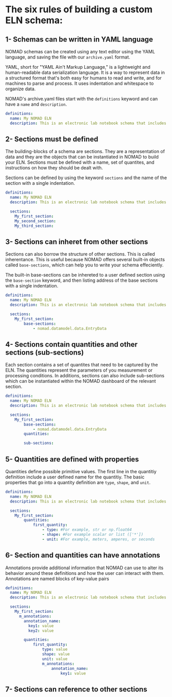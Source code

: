 <!-- ## Creating an Electronic Lab Notebook using Custom schema -->

# **The six rules of building a custom ELN schema:**

## **1- Schemas can be written in YAML language**

NOMAD schemas can be created using any text editor using the YAML language, and saving the file with our `archive.yaml` format.

YAML, short for "YAML Ain't Markup Language," is a lightweight and human-readable data serialization language. It is a way to represent data in a structured format that's both easy for humans to read and write, and for machines to parse and process. It uses indentation and whitespace to organize data.

NOMAD's archive.yaml files start with the `definitions` keyword and can have a `name` and `description`.


```yaml
definitions:
  name: My NOMAD ELN
  description: This is an electronic lab notebook schema that includes several sections.
```


## **2- Sections must be defined**
The building-blocks of a schema are sections. They are a representation of data and they are the objects that can be instantiated in NOMAD to build your ELN. 
Sections must be defined with a name, set of quantites, and instructions on how they should be dealt with. 

Sections can be defined by using the keyword `sections` and the name of the section with a single indentation.
```yaml
definitions:
  name: My NOMAD ELN
  description: This is an electronic lab notebook schema that includes several sections.

  sections:
    My_first_section:
    My_second_section:
    My_third_section:
```

## **3- Sections can inheret from other sections**
Sections can also borrow the structure of other sections. This is called inherentance. 
This is useful because NOMAD offers several built-in objects called `base-sections`, which can help you to write your schema effeciently.

The built-in base-sections can be inhereted to a user defined section using the `base-section` keyword, and then listing address of the base sections with a single indentation.

```yaml
definitions:
  name: My NOMAD ELN
  description: This is an electronic lab notebook schema that includes several sections.

  sections:
    My_first_section:
        base-sections:
            - nomad.datamodel.data.EntryData
```
## **4- Sections contain quantities and other sections (sub-sections)**
Each section contains a set of quantites that need to be captured by the ELN. The quantities represent the parameters of you measurement or processing conditions.
In additions, sections can also include sub-sections which can be instantiated within the NOMAD dashboard of the relevant section. 
```yaml
definitions:
  name: My NOMAD ELN
  description: This is an electronic lab notebook schema that includes several sections.

  sections:
    My_first_section:
        base-sections:
            - nomad.datamodel.data.EntryData
        quantities:

        sub-sections:
```

## **5- Quantities are defined with properties**

Quantities define possible primitive values. The first line in the quantitiy definition include a user defined name for the quantitiy. The basic properties that go into a quantity definition are `type`, `shape`, and `unit`.

```yaml
definitions:
  name: My NOMAD ELN
  description: This is an electronic lab notebook schema that includes several sections.

  sections:
    My_first_section:
        quantities:
            first_quantity:
                - type: #For example, str or np.float64
                - shape: #For example scalar or list (['*'])
                - unit: #For example, meters, amperes, or seconds
```

## **6- Section and quantities can have annotations**
 Annotations provide additional information that NOMAD can use to alter its behavior around these definitions and how the user can interact with them. Annotations are named blocks of key-value pairs

```yaml
definitions:
  name: My NOMAD ELN
  description: This is an electronic lab notebook schema that includes several sections.

  sections:
    My_first_section:
      m_annotations:
        annotation_name:
          key1: value
          key2: value

        quantities:
            first_quantity:
                type: value
                shape: value
                unit: value
                m_annotations:
                    annotation_name:
                        key1: value
```
## **7- Sections can reference to other sections**



